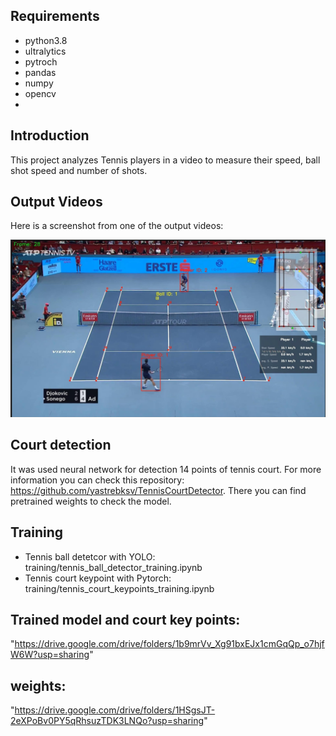 ## Requirements
* python3.8
* ultralytics
* pytroch
* pandas
* numpy 
* opencv
* 
## Introduction
This project analyzes Tennis players in a video to measure their speed, ball shot speed and number of shots.
## Output Videos
Here is a screenshot from one of the output videos:

![Screenshot](output_videos/screenshot.jpeg)


## Court detection
It was used neural network for detection 14 points of tennis court. For more information you can check this repository: https://github.com/yastrebksv/TennisCourtDetector. There you can find pretrained weights to check the model.


## Training
* Tennis ball detetcor with YOLO: training/tennis_ball_detector_training.ipynb
* Tennis court keypoint with Pytorch: training/tennis_court_keypoints_training.ipynb


## Trained model and court key points:
"https://drive.google.com/drive/folders/1b9mrVv_Xg91bxEJx1cmGqQp_o7hjfW6W?usp=sharing"
## weights:
"https://drive.google.com/drive/folders/1HSgsJT-2eXPoBv0PY5qRhsuzTDK3LNQo?usp=sharing"
